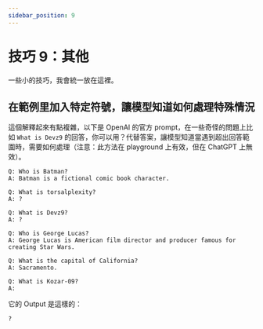 ```yaml
---
sidebar_position: 9
---
```


# 技巧 9：其他

<head>
  <script defer="defer" src="https://embed.trydyno.com/embedder.js"></script>
  <link href="https://embed.trydyno.com/embedder.css" rel="stylesheet" />
</head>

一些小的技巧，我會統一放在這裡。

## 在範例里加入特定符號，讓模型知道如何處理特殊情況

這個解釋起來有點複雜，以下是 OpenAI 的官方 prompt，在一些奇怪的問題上比如 `What is Devz9` 的回答，你可以用？代替答案，讓模型知道當遇到超出回答範圍時，需要如何處理（注意：此方法在 playground 上有效，但在 ChatGPT 上無效）。

```other
Q: Who is Batman?
A: Batman is a fictional comic book character.

Q: What is torsalplexity?
A: ?

Q: What is Devz9?
A: ?

Q: Who is George Lucas?
A: George Lucas is American film director and producer famous for creating Star Wars.

Q: What is the capital of California?
A: Sacramento.

Q: What is Kozar-09?
A: 
```

它的 Output 是這樣的：

```other
?
```

